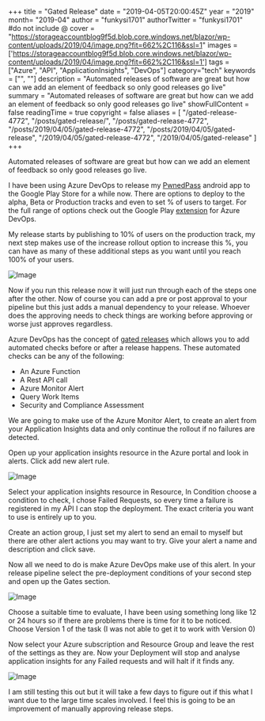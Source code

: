 +++
title = "Gated Release"
date = "2019-04-05T20:00:45Z"
year = "2019"
month= "2019-04"
author = "funkysi1701"
authorTwitter = "funkysi1701" #do not include @
cover = "https://storageaccountblog9f5d.blob.core.windows.net/blazor/wp-content/uploads/2019/04/image.png?fit=662%2C116&ssl=1"
images = ['https://storageaccountblog9f5d.blob.core.windows.net/blazor/wp-content/uploads/2019/04/image.png?fit=662%2C116&ssl=1']
tags = ["Azure", "API", "ApplicationInsights", "DevOps"]
category="tech"
keywords = ["", ""]
description = "Automated releases of software are great but how can we add an element of feedback so only good releases go live"
summary = "Automated releases of software are great but how can we add an element of feedback so only good releases go live"
showFullContent = false
readingTime = true
copyright = false
aliases = [
    "/gated-release-4772",
    "/posts/gated-release/",
    "/posts/gated-release-4772",
    "/posts/2019/04/05/gated-release-4772",
    "/posts/2019/04/05/gated-release",
    "/2019/04/05/gated-release-4772",
    "/2019/04/05/gated-release"
]
+++

Automated releases of software are great but how can we add an element of feedback so only good releases go live.

I have been using Azure DevOps to release my [PwnedPass](https://www.funkysi1701.com/pwned-pass/) android app to the Google Play Store for a while now. There are options to deploy to the alpha, Beta or Production tracks and even to set % of users to target. For the full range of options check out the Google Play [extension](https://marketplace.visualstudio.com/items?itemName=ms-vsclient.google-play) for Azure DevOps.

My release starts by publishing to 10% of users on the production track, my next step makes use of the increase rollout option to increase this %, you can have as many of these additional steps as you want until you reach 100% of your users.

![Image](https://storageaccountblog9f5d.blob.core.windows.net/blazor/wp-content/uploads/2019/04/image.png?fit=662%2C116&ssl=1)

Now if you run this release now it will just run through each of the steps one after the other. Now of course you can add a pre or post approval to your pipeline but this just adds a manual dependency to your release. Whoever does the approving needs to check things are working before approving or worse just approves regardless.

Azure DevOps has the concept of [gated releases](https://docs.microsoft.com/en-us/azure/devops/pipelines/release/deploy-using-approvals?view=azure-devops) which allows you to add automated checks before or after a release happens. These automated checks can be any of the following:

- An Azure Function
- A Rest API call
- Azure Monitor Alert
- Query Work Items
- Security and Compliance Assessment

We are going to make use of the Azure Monitor Alert, to create an alert from your Application Insights data and only continue the rollout if no failures are detected.

Open up your application insights resource in the Azure portal and look in alerts. Click add new alert rule.

![Image](https://storageaccountblog9f5d.blob.core.windows.net/blazor/wp-content/uploads/2019/04/image-1.png?fit=662%2C552&ssl=1)

Select your application insights resource in Resource, In Condition choose a condition to check, I chose Failed Requests, so every time a failure is registered in my API I can stop the deployment. The exact criteria you want to use is entirely up to you.

Create an action group, I just set my alert to send an email to myself but there are other alert actions you may want to try. Give your alert a name and description and click save.

Now all we need to do is make Azure DevOps make use of this alert. In your release pipeline select the pre-deployment conditions of your second step and open up the Gates section.

![Image](https://storageaccountblog9f5d.blob.core.windows.net/blazor/wp-content/uploads/2019/04/image-2.png?fit=662%2C498&ssl=1)

Choose a suitable time to evaluate, I have been using something long like 12 or 24 hours so if there are problems there is time for it to be noticed. Choose Version 1 of the task (I was not able to get it to work with Version 0)

Now select your Azure subscription and Resource Group and leave the rest of the settings as they are. Now your Deployment will stop and analyse application insights for any Failed requests and will halt if it finds any.

![Image](https://storageaccountblog9f5d.blob.core.windows.net/blazor/wp-content/uploads/2019/04/image-3.png?fit=662%2C88&ssl=1)

I am still testing this out but it will take a few days to figure out if this what I want due to the large time scales involved. I feel this is going to be an improvement of manually approving release steps.